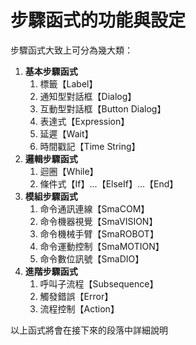# 步驟函式的功能與設定

步驟函式大致上可分為幾大類：

1. **基本步驟函式**
   1. 標籤【Label】
   2. 通知型對話框【Dialog】
   3. 互動型對話框【Button Dialog】
   4. 表達式【Expression】
   5. 延遲【Wait】
   6. 時間戳記【Time String】
2. **邏輯步驟函式**
   1. 迴圈【While】
   2. 條件式【If】...【ElseIf】...【End】
3. **模組步驟函式**
   1. 命令通訊連線【SmaCOM】
   2. 命令機器視覺【SmaVISION】
   3. 命令機械手臂【SmaROBOT】
   4. 命令運動控制【SmaMOTION】
   5. 命令數位訊號【SmaDIO】
4. **進階步驟函式**
   1. 呼叫子流程【Subsequence】
   2. 觸發錯誤【Error】
   3. 流程控制【Action】

以上函式將會在接下來的段落中詳細說明

